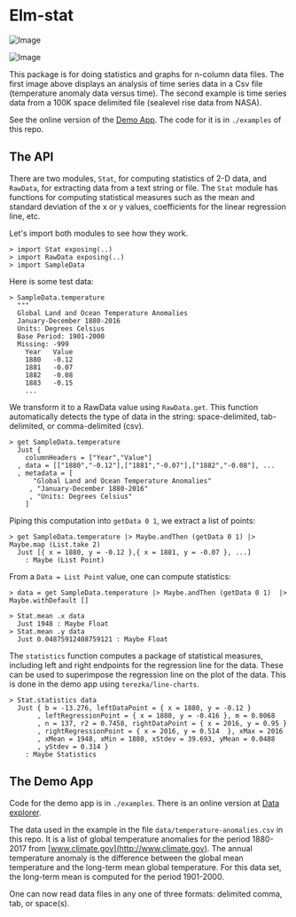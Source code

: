 # Elm-stat

![Image](./image/dataviewer.png)

![Image](./image/dataviewer-sealevel.png)

This package is for doing statistics and graphs for n-column data files. The first image above displays an analysis of time series data in a Csv file (temperature anomaly data versus time). The second example is time series data from a 100K space delimited file (sealevel rise data from NASA).

See the online version of the [Demo App](https://jxxcarlson.github.io/app/dataviewer.html).  The code for it is in `./examples` of this repo.

## The API

There are two modules, `Stat`, for computing statistics of 2-D data, and `RawData`, for extracting data from a text string or file. The `Stat` module has functions for computing statistical measures such as the mean and standard deviation of the x or y values, coefficients for the linear regression line, etc.

Let's import both modules to see how they work.

```
> import Stat exposing(..)
> import RawData exposing(..)
> import SampleData
```

Here is some test data:

```
> SampleData.temperature
  """
  Global Land and Ocean Temperature Anomalies
  January-December 1880-2016
  Units: Degrees Celsius
  Base Period: 1901-2000
  Missing: -999
    Year   Value
    1880   -0.12
    1881   -0.07
    1882   -0.08
    1883   -0.15
    ...
```

We transform it to a RawData value using `RawData.get`.  This function automatically detects the type of data in the string: space-delimited, tab-delimited, or comma-delimited (csv).

```
> get SampleData.temperature
  Just {
    columnHeaders = ["Year","Value"]
  , data = [["1880","-0.12"],["1881","-0.07"],["1882","-0.08"], ...
  , metadata = [
      "Global Land and Ocean Temperature Anomalies"
     , "January-December 1880-2016"
     , "Units: Degrees Celsius"
    ]
```

Piping this computation into `getData 0 1`, we extract a list of points:

```
> get SampleData.temperature |> Maybe.andThen (getData 0 1) |> Maybe.map (List.take 2)
  Just [{ x = 1880, y = -0.12 },{ x = 1881, y = -0.07 }, ...]
    : Maybe (List Point)
```


From a `Data = List Point` value, one can compute statistics:

```
> data = get SampleData.temperature |> Maybe.andThen (getData 0 1)  |> Maybe.withDefault []

> Stat.mean .x data
  Just 1948 : Maybe Float
> Stat.mean .y data
  Just 0.04875912408759121 : Maybe Float
```

The `statistics` function computes a package of statistical measures, including left and right endpoints for the regression line for the data.  These can be used to superimpose the regression line on the plot of the data.  This is done in the demo app using `terezka/line-charts`.

```
> Stat.statistics data
  Just { b = -13.276, leftDataPoint = { x = 1880, y = -0.12 }
       , leftRegressionPoint = { x = 1880, y = -0.416 }, m = 0.0068
       , n = 137, r2 = 0.7458, rightDataPoint = { x = 2016, y = 0.95 }
       , rightRegressionPoint = { x = 2016, y = 0.514  }, xMax = 2016
       , xMean = 1948, xMin = 1880, xStdev = 39.693, yMean = 0.0488
       , yStdev = 0.314 }
    : Maybe Statistics
```

## The Demo App

Code for the demo app is in `./examples`.  There is an online version at
[Data explorer](https://jxxcarlson.github.io/app/dataviewer.html).

The data used in the example in the file `data/temperature-anomalies.csv` in this repo. It is a list of global temperature anomalies for the period 1880-2017 from [www.climate.gov](http://www.climate.gov). The annual temperature anomaly is the difference between the global mean temperature and the long-term mean global temperature. For this data set, the long-term mean is computed for the period 1901-2000. 

One can now read data files in any one of three formats: delimited comma, tab, or space(s).
